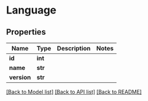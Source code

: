 # Language


## Properties
Name | Type | Description | Notes
------------ | ------------- | ------------- | -------------
**id** | **int** |  | 
**name** | **str** |  | 
**version** | **str** |  | 

[[Back to Model list]](../README.md#documentation-for-models) [[Back to API list]](../README.md#documentation-for-api-endpoints) [[Back to README]](../README.md)


